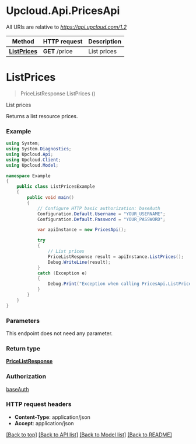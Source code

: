 # Upcloud.Api.PricesApi

All URIs are relative to *https://api.upcloud.com/1.2*

Method | HTTP request | Description
------------- | ------------- | -------------
[**ListPrices**](PricesApi.md#listprices) | **GET** /price | List prices


<a name="listprices"></a>
# **ListPrices**
> PriceListResponse ListPrices ()

List prices

Returns a list resource prices.

### Example
```csharp
using System;
using System.Diagnostics;
using Upcloud.Api;
using Upcloud.Client;
using Upcloud.Model;

namespace Example
{
    public class ListPricesExample
    {
        public void main()
        {
            // Configure HTTP basic authorization: baseAuth
            Configuration.Default.Username = "YOUR_USERNAME";
            Configuration.Default.Password = "YOUR_PASSWORD";

            var apiInstance = new PricesApi();

            try
            {
                // List prices
                PriceListResponse result = apiInstance.ListPrices();
                Debug.WriteLine(result);
            }
            catch (Exception e)
            {
                Debug.Print("Exception when calling PricesApi.ListPrices: " + e.Message );
            }
        }
    }
}
```

### Parameters
This endpoint does not need any parameter.

### Return type

[**PriceListResponse**](PriceListResponse.md)

### Authorization

[baseAuth](../README.md#baseAuth)

### HTTP request headers

 - **Content-Type**: application/json
 - **Accept**: application/json

[[Back to top]](#) [[Back to API list]](../README.md#documentation-for-api-endpoints) [[Back to Model list]](../README.md#documentation-for-models) [[Back to README]](../README.md)

